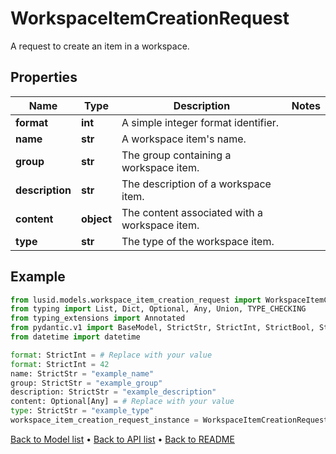 # WorkspaceItemCreationRequest

A request to create an item in a workspace.
## Properties
Name | Type | Description | Notes
------------ | ------------- | ------------- | -------------
**format** | **int** | A simple integer format identifier. | 
**name** | **str** | A workspace item&#39;s name. | 
**group** | **str** | The group containing a workspace item. | 
**description** | **str** | The description of a workspace item. | 
**content** | **object** | The content associated with a workspace item. | 
**type** | **str** | The type of the workspace item. | 
## Example

```python
from lusid.models.workspace_item_creation_request import WorkspaceItemCreationRequest
from typing import List, Dict, Optional, Any, Union, TYPE_CHECKING
from typing_extensions import Annotated
from pydantic.v1 import BaseModel, StrictStr, StrictInt, StrictBool, StrictFloat, StrictBytes, Field, validator, ValidationError, conlist, constr
from datetime import datetime

format: StrictInt = # Replace with your value
format: StrictInt = 42
name: StrictStr = "example_name"
group: StrictStr = "example_group"
description: StrictStr = "example_description"
content: Optional[Any] = # Replace with your value
type: StrictStr = "example_type"
workspace_item_creation_request_instance = WorkspaceItemCreationRequest(format=format, name=name, group=group, description=description, content=content, type=type)

```

[Back to Model list](../README.md#documentation-for-models) &#8226; [Back to API list](../README.md#documentation-for-api-endpoints) &#8226; [Back to README](../README.md)

